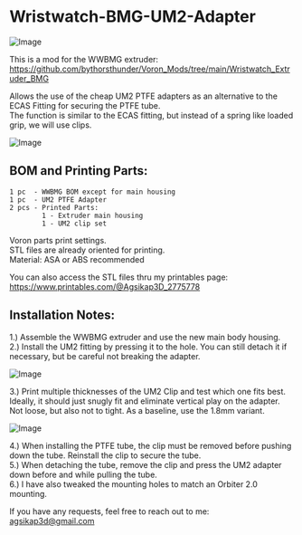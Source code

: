 # Wristwatch-BMG-UM2-Adapter
![Image](https://github.com/user-attachments/assets/c3d94700-53e7-4319-82ff-a49bcaa7ad6d)

This is a mod for the WWBMG extruder:  
https://github.com/bythorsthunder/Voron_Mods/tree/main/Wristwatch_Extruder_BMG

Allows the use of the cheap UM2 PTFE adapters as an alternative to the ECAS Fitting for securing the PTFE tube.  
The function is similar to the ECAS fitting, but instead of a spring like loaded grip, we will use clips.

![Image](https://github.com/user-attachments/assets/2064d4be-3edf-4c51-ab7c-143e5a17330f)

## BOM and Printing Parts:  
```
1 pc  - WWBMG BOM except for main housing  
1 pc  - UM2 PTFE Adapter
2 pcs - Printed Parts:
        1 - Extruder main housing
        1 - UM2 clip set  
```
Voron parts print settings.  
STL files are already oriented for printing.  
Material: ASA or ABS recommended  

You can also access the STL files thru my printables page:  
https://www.printables.com/@Agsikap3D_2775778

## Installation Notes:
1.) Assemble the WWBMG extruder and use the new main body housing.  
2.) Install the UM2 fitting by pressing it to the hole. You can still detach it if necessary, but be careful not breaking the adapter.   

![Image](https://github.com/user-attachments/assets/9ff30367-a948-4bca-97e5-7c361c74cb14)

3.) Print multiple thicknesses of the UM2 Clip and test which one fits best. Ideally, it should just snugly fit and eliminate vertical play on the adapter. Not loose, but also not to tight. As a baseline, use the 1.8mm variant.

![Image](https://github.com/user-attachments/assets/93b82bd9-3741-4db8-84c5-561302408fca)

4.) When installing the PTFE tube, the clip must be removed before pushing down the tube. Reinstall the clip to secure the tube.  
5.) When detaching the tube, remove the clip and press the UM2 adapter down before and while pulling the tube.  
6.) I have also tweaked the mounting holes to match an Orbiter 2.0 mounting.

If you have any requests, feel free to reach out to me:  
agsikap3d@gmail.com










